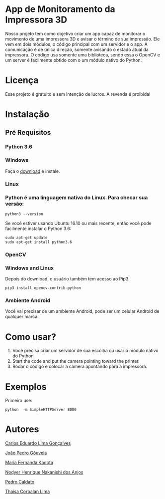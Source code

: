 # **App de Monitoramento da Impressora 3D**
 Nosso projeto tem como objetivo criar um app capaz de monitorar o movimento de uma impressora 3D e avisar o término de sua impressão. Ele vem em dois módulos, o código principal com um servidor e o app. A comunicação é de única direção, somente avisando o estado atual da impressora. O código usa somente uma biblioteca, sendo essa o OpenCV e um server é facilmente obtido com o um módulo nativo do Python.


# **Licença**
Esse projeto é gratuito e sem intenção de lucros. A revenda é proibida!


# **Instalação**
 
## **Pré Requisitos**

### **Python 3.6**
### Windows
Faça o [download](https://www.python.org/downloads/) e instale.
### Linux 
### Python é uma linguagem nativa do Linux. Para checar sua versão:
```
python3 --version
```
Se você estiver usando Ubuntu 16.10 ou mais recente, então você pode facilmente instalar o Python 3.6:
```
sudo apt-get update
sudo apt-get install python3.6
```


### **OpenCV**
### Windows and Linux
Depois do download, o usuário também tem acesso ao Pip3.
```
pip3 install opencv-contrib-python
```
### **Ambiente Android**
 Você vai precisar de um ambiente Android, pode ser um celular Android de qualquer marca.

# **Como usar?**

1. Você precisa criar um servidor de sua escolha ou usar o módulo nativo do Python
2. Start the code and put the camera pointing toward the printer.
2. Rodar o código e colocar a câmera apontando para a impressora.
# **Exemplos**
 Primeiro use:
```
python  -m SimpleHTTPServer 8080

```

# **Autores**
[Carlos Eduardo Lima Gonçalves](https://github.com/carloskadu)

[João Pedro Gôuveia](https://github.com/jaaoop)

[Maria Fernanda Kadota](https://github.com/MafeKadota)

[Nodyer Henrique Nakanishi dos Anjos](https://github.com/Nodyer)

[Pedro Caldato](https://github.com/pecaldato/)

[Thaísa Corbalan Lima](https://www.facebook.com/thaisa.lima.50596)
